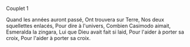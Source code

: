 Couplet 1

Quand les années auront passé,
Ont trouvera sur Terre, 
Nos deux squellettes enlacés,
Pour dire à l'univers,
Combien Casimodo aimait,
Esmeralda la zingara,
Lui que Dieu avait fait si laid,
Pour l'aider à porter sa croix,
Pour l'aider à porter sa croix.
